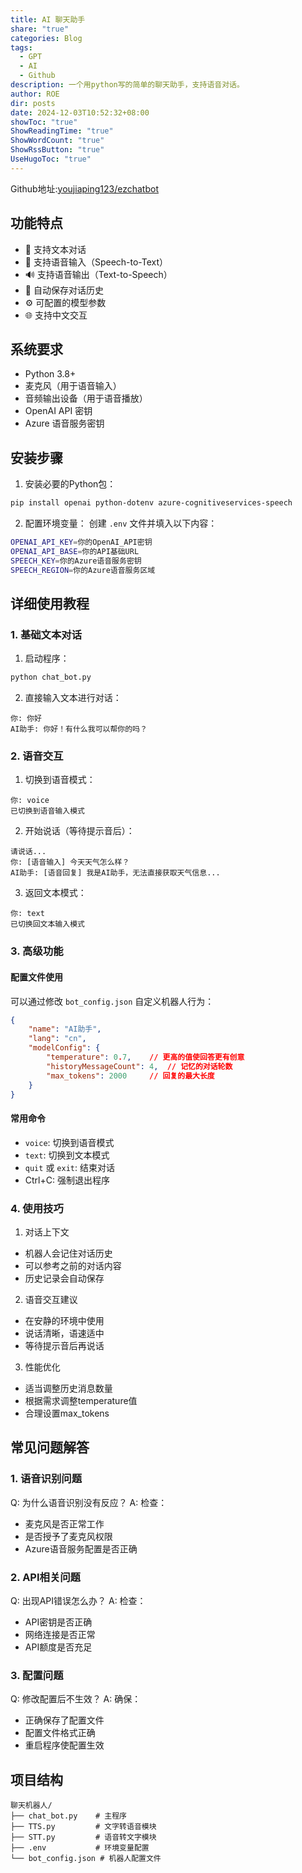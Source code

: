 ```yaml
---
title: AI 聊天助手
share: "true"
categories: Blog
tags:
  - GPT
  - AI
  - Github
description: 一个用python写的简单的聊天助手，支持语音对话。
author: ROE
dir: posts
date: 2024-12-03T10:52:32+08:00
showToc: "true"
ShowReadingTime: "true"
ShowWordCount: "true"
ShowRssButton: "true"
UseHugoToc: "true"
---
```

Github地址:[youjiaping123/ezchatbot](https://github.com/youjiaping123/ezchatbot)
## 功能特点

- 💬 支持文本对话
- 🎤 支持语音输入（Speech-to-Text）
- 🔊 支持语音输出（Text-to-Speech）
- 💾 自动保存对话历史
- ⚙️ 可配置的模型参数
- 🌐 支持中文交互

## 系统要求

- Python 3.8+
- 麦克风（用于语音输入）
- 音频输出设备（用于语音播放）
- OpenAI API 密钥
- Azure 语音服务密钥

## 安装步骤

1. 安装必要的Python包：
```bash
pip install openai python-dotenv azure-cognitiveservices-speech
```

2. 配置环境变量：
   创建 `.env` 文件并填入以下内容：
```bash
OPENAI_API_KEY=你的OpenAI_API密钥
OPENAI_API_BASE=你的API基础URL
SPEECH_KEY=你的Azure语音服务密钥
SPEECH_REGION=你的Azure语音服务区域
```

## 详细使用教程

### 1. 基础文本对话
1. 启动程序：
```bash
python chat_bot.py
```

2. 直接输入文本进行对话：
```
你: 你好
AI助手: 你好！有什么我可以帮你的吗？
```

### 2. 语音交互
1. 切换到语音模式：
```
你: voice
已切换到语音输入模式
```

2. 开始说话（等待提示音后）：
```
请说话...
你: [语音输入] 今天天气怎么样？
AI助手: [语音回复] 我是AI助手，无法直接获取天气信息...
```

3. 返回文本模式：
```
你: text
已切换回文本输入模式
```

### 3. 高级功能

#### 配置文件使用
可以通过修改 `bot_config.json` 自定义机器人行为：

```json
{
    "name": "AI助手",
    "lang": "cn",
    "modelConfig": {
        "temperature": 0.7,    // 更高的值使回答更有创意
        "historyMessageCount": 4,  // 记忆的对话轮数
        "max_tokens": 2000     // 回复的最大长度
    }
}
```

#### 常用命令
- `voice`: 切换到语音模式
- `text`: 切换到文本模式
- `quit` 或 `exit`: 结束对话
- Ctrl+C: 强制退出程序

### 4. 使用技巧

1. 对话上下文
- 机器人会记住对话历史
- 可以参考之前的对话内容
- 历史记录会自动保存

2. 语音交互建议
- 在安静的环境中使用
- 说话清晰，语速适中
- 等待提示音后再说话

3. 性能优化
- 适当调整历史消息数量
- 根据需求调整temperature值
- 合理设置max_tokens

## 常见问题解答

### 1. 语音识别问题
Q: 为什么语音识别没有反应？
A: 检查：
- 麦克风是否正常工作
- 是否授予了麦克风权限
- Azure语音服务配置是否正确

### 2. API相关问题
Q: 出现API错误怎么办？
A: 检查：
- API密钥是否正确
- 网络连接是否正常
- API额度是否充足

### 3. 配置问题
Q: 修改配置后不生效？
A: 确保：
- 正确保存了配置文件
- 配置文件格式正确
- 重启程序使配置生效

## 项目结构

```
聊天机器人/
├── chat_bot.py    # 主程序
├── TTS.py         # 文字转语音模块
├── STT.py         # 语音转文字模块
├── .env           # 环境变量配置
└── bot_config.json # 机器人配置文件
```
